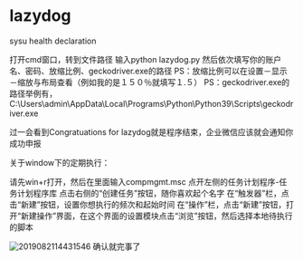 # lazydog
sysu health declaration

打开cmd窗口，转到文件路径
输入python lazydog.py
然后依次填写你的账户名、密码、放缩比例、geckodriver.exe的路径
PS：放缩比例可以在设置－显示－缩放与布局查看（例如我的是１５０％就填写１.５）
PS：geckodriver.exe的路径举例有，C:\\Users\\admin\\AppData\\Local\\Programs\\Python\\Python39\\Scripts\\geckodriver.exe

过一会看到Congratuations for lazydog就是程序结束，企业微信应该就会通知你成功申报

关于window下的定期执行：

请先win+r打开，然后在里面输入compmgmt.msc
点开左侧的任务计划程序-任务计划程序库
点击右侧的“创建任务”按钮，随你喜欢起个名字
在“触发器”栏，点击“新建”按钮，设置你想执行的频次和起始时间
在“操作”栏，点击“新建”按钮，打开“新建操作”界面，在这个界面的设置模块点击“浏览”按钮，然后选择本地待执行的脚本

![2019082114431546](https://user-images.githubusercontent.com/76610397/156917146-1dbd9898-4d9c-402d-9f98-c6ec8bf8bf75.png)
确认就完事了

